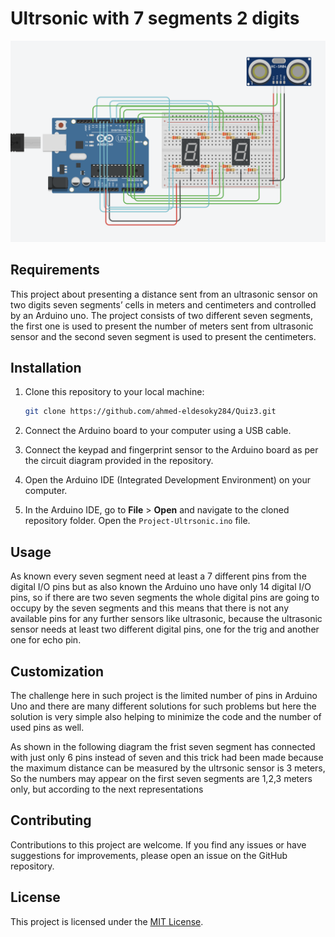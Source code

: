 # Ultrsonic with 7 segments 2 digits

![Access Control System](https://github.com/ahmed-eldesoky284/Quiz-3/blob/main/Capture3.png)


## Requirements

This project about presenting a distance sent from an ultrasonic sensor on two digits seven segments’ cells in meters and centimeters and controlled by an Arduino uno.
The project consists of two different seven segments, the first one is used to present the number of meters sent from ultrasonic sensor and the second seven segment is used to present the centimeters.


## Installation

1. Clone this repository to your local machine:

   ```bash
   git clone https://github.com/ahmed-eldesoky284/Quiz3.git
   ```

2. Connect the Arduino board to your computer using a USB cable.

3. Connect the keypad and fingerprint sensor to the Arduino board as per the circuit diagram provided in the repository.

4. Open the Arduino IDE (Integrated Development Environment) on your computer.

5. In the Arduino IDE, go to **File** > **Open** and navigate to the cloned repository folder. Open the `Project-Ultrsonic.ino` file.


## Usage

As known every seven segment need at least a 7 different pins from the digital I/O pins but as also known the Arduino uno have only 14 digital I/O pins, so if there are two seven segments the whole digital pins are going to occupy by the seven segments and this means that there is not any available pins for any further sensors like ultrasonic, because the ultrasonic sensor needs at least two different digital pins, one for the trig and another one for echo pin.

## Customization

The challenge here in such project is the limited number of pins in Arduino Uno and there are many different solutions for such problems but here the solution is very simple also helping to minimize the code and the number of used pins as well.

As shown in the following diagram the frist seven segment has connected with just only 6 pins instead of seven and this trick had been made because the maximum distance can be measured by the ultrsonic sensor is 3 meters, So the numbers may appear on the first seven segments are 1,2,3 meters only, but according to the next representations



## Contributing

Contributions to this project are welcome. If you find any issues or have suggestions for improvements, please open an issue on the GitHub repository.

## License

This project is licensed under the [MIT License](LICENSE).
